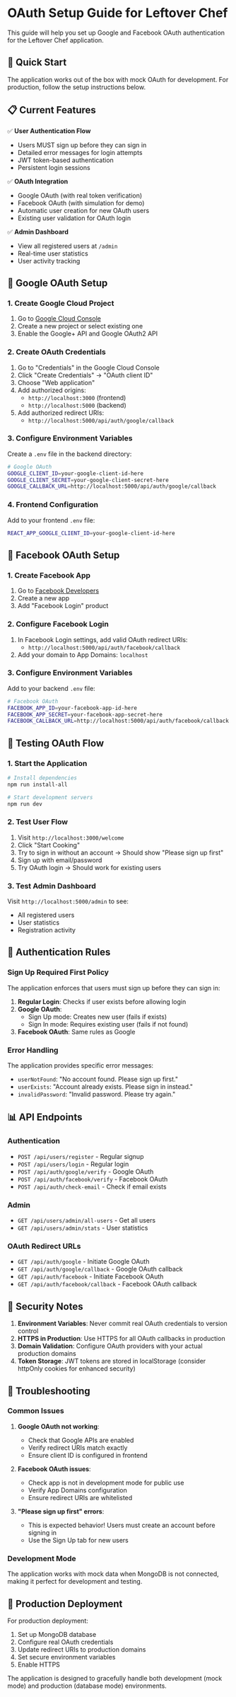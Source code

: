 # OAuth Setup Guide for Leftover Chef

This guide will help you set up Google and Facebook OAuth authentication for the Leftover Chef application.

## 🚀 Quick Start

The application works out of the box with mock OAuth for development. For production, follow the setup instructions below.

## 📋 Current Features

✅ **User Authentication Flow**
- Users MUST sign up before they can sign in
- Detailed error messages for login attempts
- JWT token-based authentication
- Persistent login sessions

✅ **OAuth Integration**
- Google OAuth (with real token verification)
- Facebook OAuth (with simulation for demo)
- Automatic user creation for new OAuth users
- Existing user validation for OAuth login

✅ **Admin Dashboard**
- View all registered users at `/admin`
- Real-time user statistics
- User activity tracking

## 🔧 Google OAuth Setup

### 1. Create Google Cloud Project

1. Go to [Google Cloud Console](https://console.cloud.google.com/)
2. Create a new project or select existing one
3. Enable the Google+ API and Google OAuth2 API

### 2. Create OAuth Credentials

1. Go to "Credentials" in the Google Cloud Console
2. Click "Create Credentials" → "OAuth client ID"
3. Choose "Web application"
4. Add authorized origins:
   - `http://localhost:3000` (frontend)
   - `http://localhost:5000` (backend)
5. Add authorized redirect URIs:
   - `http://localhost:5000/api/auth/google/callback`

### 3. Configure Environment Variables

Create a `.env` file in the backend directory:

```bash
# Google OAuth
GOOGLE_CLIENT_ID=your-google-client-id-here
GOOGLE_CLIENT_SECRET=your-google-client-secret-here
GOOGLE_CALLBACK_URL=http://localhost:5000/api/auth/google/callback
```

### 4. Frontend Configuration

Add to your frontend `.env` file:

```bash
REACT_APP_GOOGLE_CLIENT_ID=your-google-client-id-here
```

## 📘 Facebook OAuth Setup

### 1. Create Facebook App

1. Go to [Facebook Developers](https://developers.facebook.com/)
2. Create a new app
3. Add "Facebook Login" product

### 2. Configure Facebook Login

1. In Facebook Login settings, add valid OAuth redirect URIs:
   - `http://localhost:5000/api/auth/facebook/callback`
2. Add your domain to App Domains: `localhost`

### 3. Configure Environment Variables

Add to your backend `.env` file:

```bash
# Facebook OAuth
FACEBOOK_APP_ID=your-facebook-app-id-here
FACEBOOK_APP_SECRET=your-facebook-app-secret-here
FACEBOOK_CALLBACK_URL=http://localhost:5000/api/auth/facebook/callback
```

## 🧪 Testing OAuth Flow

### 1. Start the Application

```bash
# Install dependencies
npm run install-all

# Start development servers
npm run dev
```

### 2. Test User Flow

1. Visit `http://localhost:3000/welcome`
2. Click "Start Cooking"
3. Try to sign in without an account → Should show "Please sign up first"
4. Sign up with email/password
5. Try OAuth login → Should work for existing users

### 3. Test Admin Dashboard

Visit `http://localhost:5000/admin` to see:
- All registered users
- User statistics
- Registration activity

## 🔐 Authentication Rules

### Sign Up Required First Policy

The application enforces that users must sign up before they can sign in:

1. **Regular Login**: Checks if user exists before allowing login
2. **Google OAuth**: 
   - Sign Up mode: Creates new user (fails if exists)
   - Sign In mode: Requires existing user (fails if not found)
3. **Facebook OAuth**: Same rules as Google

### Error Handling

The application provides specific error messages:
- `userNotFound`: "No account found. Please sign up first."
- `userExists`: "Account already exists. Please sign in instead."
- `invalidPassword`: "Invalid password. Please try again."

## 📊 API Endpoints

### Authentication
- `POST /api/users/register` - Regular signup
- `POST /api/users/login` - Regular login
- `POST /api/auth/google/verify` - Google OAuth
- `POST /api/auth/facebook/verify` - Facebook OAuth
- `POST /api/auth/check-email` - Check if email exists

### Admin
- `GET /api/users/admin/all-users` - Get all users
- `GET /api/users/admin/stats` - User statistics

### OAuth Redirect URLs
- `GET /api/auth/google` - Initiate Google OAuth
- `GET /api/auth/google/callback` - Google OAuth callback
- `GET /api/auth/facebook` - Initiate Facebook OAuth  
- `GET /api/auth/facebook/callback` - Facebook OAuth callback

## 🚨 Security Notes

1. **Environment Variables**: Never commit real OAuth credentials to version control
2. **HTTPS in Production**: Use HTTPS for all OAuth callbacks in production
3. **Domain Validation**: Configure OAuth providers with your actual production domains
4. **Token Storage**: JWT tokens are stored in localStorage (consider httpOnly cookies for enhanced security)

## 🐛 Troubleshooting

### Common Issues

1. **Google OAuth not working**: 
   - Check that Google APIs are enabled
   - Verify redirect URIs match exactly
   - Ensure client ID is configured in frontend

2. **Facebook OAuth issues**:
   - Check app is not in development mode for public use
   - Verify App Domains configuration
   - Ensure redirect URIs are whitelisted

3. **"Please sign up first" errors**:
   - This is expected behavior! Users must create an account before signing in
   - Use the Sign Up tab for new users

### Development Mode

The application works with mock data when MongoDB is not connected, making it perfect for development and testing.

## 🎯 Production Deployment

For production deployment:

1. Set up MongoDB database
2. Configure real OAuth credentials
3. Update redirect URIs to production domains
4. Set secure environment variables
5. Enable HTTPS

The application is designed to gracefully handle both development (mock mode) and production (database mode) environments.
